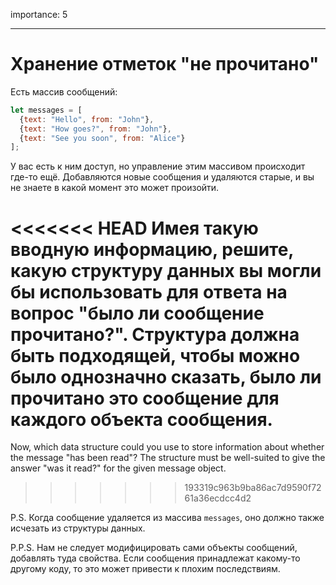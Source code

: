 importance: 5

---

# Хранение отметок "не прочитано"

Есть массив сообщений:

```js
let messages = [
  {text: "Hello", from: "John"},
  {text: "How goes?", from: "John"},
  {text: "See you soon", from: "Alice"}
];
```

У вас есть к ним доступ, но управление этим массивом происходит где-то ещё. Добавляются новые сообщения и удаляются старые, и вы не знаете в какой момент это может произойти.

<<<<<<< HEAD
Имея такую вводную информацию, решите, какую структуру данных вы могли бы использовать для ответа на вопрос "было ли сообщение прочитано?". Структура должна быть подходящей, чтобы можно было однозначно сказать, было ли прочитано это сообщение для каждого объекта сообщения.
=======
Now, which data structure could you use to store information about whether the message "has been read"? The structure must be well-suited to give the answer "was it read?" for the given message object.
>>>>>>> 193319c963b9ba86ac7d9590f7261a36ecdcc4d2

P.S. Когда сообщение удаляется из массива `messages`, оно должно также исчезать из структуры данных.

P.P.S. Нам не следует модифицировать сами объекты сообщений, добавлять туда свойства. Если сообщения принадлежат какому-то другому коду, то это может привести к плохим последствиям.
